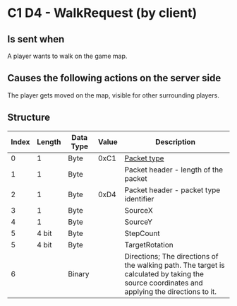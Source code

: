 # C1 D4 - WalkRequest (by client)

## Is sent when

A player wants to walk on the game map.

## Causes the following actions on the server side

The player gets moved on the map, visible for other surrounding players.

## Structure

| Index | Length | Data Type | Value | Description |
|-------|--------|-----------|-------|-------------|
| 0 | 1 |   Byte   | 0xC1  | [Packet type](PacketTypes.md) |
| 1 | 1 |    Byte   |      | Packet header - length of the packet |
| 2 | 1 |    Byte   | 0xD4  | Packet header - packet type identifier |
| 3 | 1 | Byte |  | SourceX |
| 4 | 1 | Byte |  | SourceY |
| 5 | 4 bit | Byte |  | StepCount |
| 5 | 4 bit | Byte |  | TargetRotation |
| 6 |  | Binary |  | Directions; The directions of the walking path. The target is calculated by taking the source coordinates and applying the directions to it. |